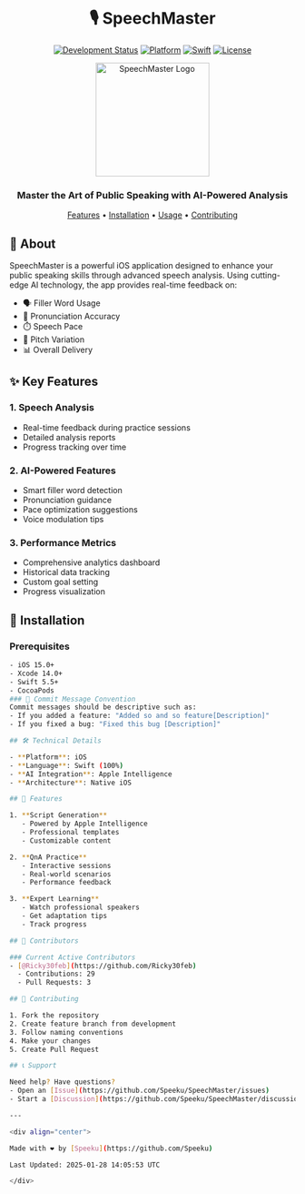<div align="center">

# 🎙️ SpeechMaster

[![Development Status](https://img.shields.io/badge/Status-Active-success)](https://github.com/Speeku/SpeechMaster)
[![Platform](https://img.shields.io/badge/Platform-iOS-blue)](https://github.com/Speeku/SpeechMaster)
[![Swift](https://img.shields.io/badge/Swift-100%25-orange)](https://github.com/Speeku/SpeechMaster)
[![License](https://img.shields.io/badge/License-MIT-green)](https://github.com/Speeku/SpeechMaster)

<img src="https://raw.githubusercontent.com/Speeku/SpeechMaster/main/Assets/logo.png" alt="SpeechMaster Logo" width="200"/>

### Master the Art of Public Speaking with AI-Powered Analysis

[Features](#features) • [Installation](#installation) • [Usage](#usage) • [Contributing](#contributing)

</div>

## 🎯 About

SpeechMaster is a powerful iOS application designed to enhance your public speaking skills through advanced speech analysis. Using cutting-edge AI technology, the app provides real-time feedback on:

- 🗣️ Filler Word Usage
- 🎯 Pronunciation Accuracy
- ⏱️ Speech Pace
- 🎵 Pitch Variation
- 📊 Overall Delivery

## ✨ Key Features

### 1. Speech Analysis
- Real-time feedback during practice sessions
- Detailed analysis reports
- Progress tracking over time

### 2. AI-Powered Features
- Smart filler word detection
- Pronunciation guidance
- Pace optimization suggestions
- Voice modulation tips

### 3. Performance Metrics
- Comprehensive analytics dashboard
- Historical data tracking
- Custom goal setting
- Progress visualization

## 🚀 Installation

### Prerequisites
```bash
- iOS 15.0+
- Xcode 14.0+
- Swift 5.5+
- CocoaPods
### 💬 Commit Message Convention
Commit messages should be descriptive such as:
- If you added a feature: "Added so and so feature[Description]"
- If you fixed a bug: "Fixed this bug [Description]"

## 🛠️ Technical Details

- **Platform**: iOS
- **Language**: Swift (100%)
- **AI Integration**: Apple Intelligence
- **Architecture**: Native iOS

## 🎯 Features

1. **Script Generation**
   - Powered by Apple Intelligence
   - Professional templates
   - Customizable content

2. **QnA Practice**
   - Interactive sessions
   - Real-world scenarios
   - Performance feedback

3. **Expert Learning**
   - Watch professional speakers
   - Get adaptation tips
   - Track progress

## 👥 Contributors

### Current Active Contributors
- [@Ricky30feb](https://github.com/Ricky30feb)
  - Contributions: 29
  - Pull Requests: 3

## 🤝 Contributing

1. Fork the repository
2. Create feature branch from development
3. Follow naming conventions
4. Make your changes
5. Create Pull Request

## 📞 Support

Need help? Have questions?
- Open an [Issue](https://github.com/Speeku/SpeechMaster/issues)
- Start a [Discussion](https://github.com/Speeku/SpeechMaster/discussions)

---

<div align="center">

Made with ❤️ by [Speeku](https://github.com/Speeku)

Last Updated: 2025-01-28 14:05:53 UTC

</div>
